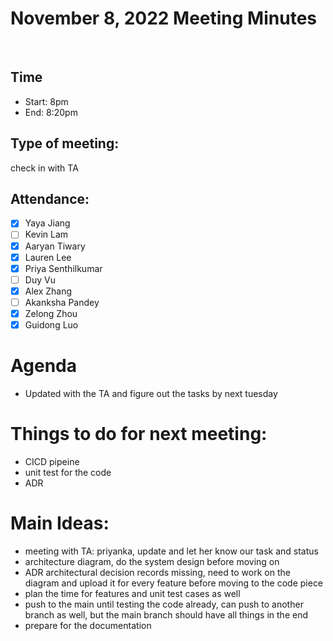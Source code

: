 <!-- Note taker: Zelong Zhou-->
<!-- Month Date, 2022-->
# November 8, 2022 Meeting Minutes
​
<!-- XX:XX AM/PM -->
## Time
- Start: 8pm
- End: 8:20pm
​
<!-- TA or team, etc.-->
## Type of meeting: 
​check in with TA 
<!-- [x] for present -->
## Attendance:
- [x] Yaya Jiang
- [ ] Kevin Lam
- [x] Aaryan Tiwary
- [x] Lauren Lee
- [x] Priya Senthilkumar
- [ ] Duy Vu
- [x] Alex Zhang
- [ ] Akanksha Pandey
- [x] Zelong Zhou
- [x] Guidong Luo
​
<!-- Topics for the meeting-->
# Agenda
- Updated with the TA and figure out the tasks by next tuesday
​
<!-- homework basically zzzz-->
# Things to do for next meeting:
- CICD pipeine
- unit test for the code
- ADR 
​
<!-- what was discussed for each topic-->
# Main Ideas:
- meeting with TA: priyanka, update and let her know our task and status
- architecture diagram, do the system design before moving on
-  ADR architectural decision records missing, need to work on the diagram and upload it for every feature before moving to the code piece
- plan the time for features and unit test cases as well
- push to the main until testing the code already, can push to another branch as well, but the main branch should have all things in the end
- prepare for the documentation